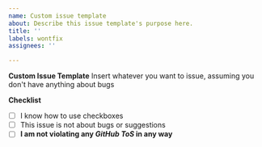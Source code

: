 ```yaml
---
name: Custom issue template
about: Describe this issue template's purpose here.
title: ''
labels: wontfix
assignees: ''

---
```


**Custom Issue Template**
Insert whatever you want to issue, assuming you don't have anything about bugs

**Checklist**
- [ ] I know how to use checkboxes
- [ ] This issue is not about bugs or suggestions
- [ ] **I am not violating any *GitHub ToS* in any way**
